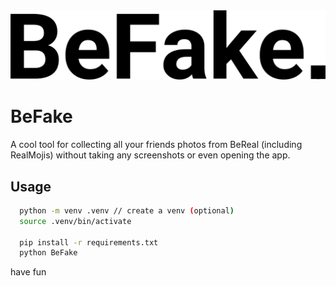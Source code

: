 <picture width="512" align="right">
 <source media="(prefers-color-scheme: dark)" srcset="./assets/befake-white.png">
 <img src="./assets/befake-black.png">
</picture>

# BeFake

A cool tool for collecting all your friends photos from BeReal (including RealMojis) without taking any screenshots or even opening the app.



## Usage


```bash
  python -m venv .venv // create a venv (optional)
  source .venv/bin/activate

  pip install -r requirements.txt
  python BeFake
```

have fun

